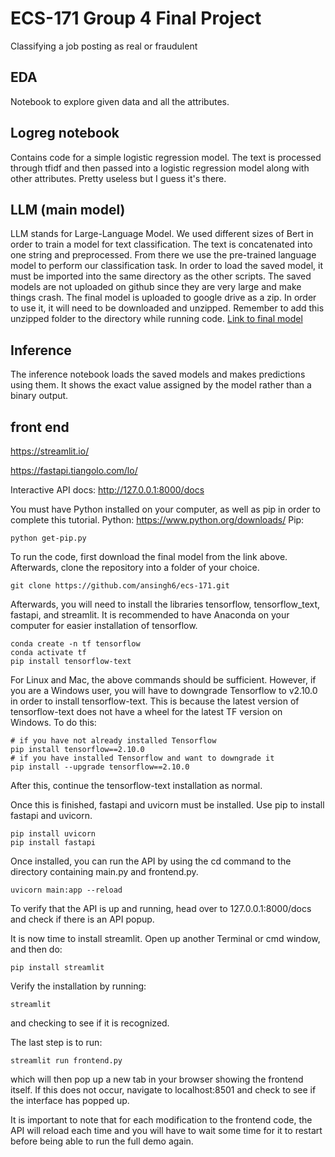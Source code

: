 # ECS-171 Group 4 Final Project
Classifying a job posting as real or fraudulent 

## EDA
Notebook to explore given data and all the attributes.

## Logreg notebook
Contains code for a simple logistic regression model. The text is processed through tfidf and then passed into a logistic regression model along with other attributes.
Pretty useless but I guess it's there.

## LLM (main model)
LLM stands for Large-Language Model. We used different sizes of Bert in order to train a model for text classification. The text is concatenated into one string and preprocessed. From there we use the pre-trained language model to perform our classification task.
In order to load the saved model, it must be imported into the same directory as the other scripts. The saved models are not uploaded on github since they are very large and make things crash. 
The final model is uploaded to google drive as a zip. In order to use it, it will need to be downloaded and unzipped.
Remember to add this unzipped folder to the directory while running code.
[Link to final model](https://drive.google.com/file/d/1KSlOKQpM3G8rlEhS9aed8--QP9sVWibl/view?usp=sharing)

## Inference
The inference notebook loads the saved models and makes predictions using them. It shows the exact value assigned by the model rather than a binary output.


## front end
https://streamlit.io/



https://fastapi.tiangolo.com/lo/

Interactive API docs: http://127.0.0.1:8000/docs

You must have Python installed on your computer, as well as pip in order to complete this tutorial.
Python: https://www.python.org/downloads/
Pip:
```
python get-pip.py
```
To run the code, first download the final model from the link above.
Afterwards, clone the repository into a folder of your choice.
```
git clone https://github.com/ansingh6/ecs-171.git
```
Afterwards, you will need to install the libraries tensorflow, tensorflow_text, fastapi, and streamlit.
It is recommended to have Anaconda on your computer for easier installation of tensorflow.
```
conda create -n tf tensorflow
conda activate tf
pip install tensorflow-text
```

For Linux and Mac, the above commands should be sufficient. However, if you are a Windows user, you will have to downgrade Tensorflow to v2.10.0 in order to install tensorflow-text. This is because the latest version of tensorflow-text does not have a wheel for the latest TF version on Windows. To do this:
```
# if you have not already installed Tensorflow
pip install tensorflow==2.10.0
# if you have installed Tensorflow and want to downgrade it
pip install --upgrade tensorflow==2.10.0
```
After this, continue the tensorflow-text installation as normal.

Once this is finished, fastapi and uvicorn must be installed.
Use pip to install fastapi and uvicorn.
```
pip install uvicorn
pip install fastapi
```

Once installed, you can run the API by using the cd command to the directory containing main.py and frontend.py.
```
uvicorn main:app --reload
```

To verify that the API is up and running, head over to 127.0.0.1:8000/docs and check if there is an API popup.

It is now time to install streamlit. Open up another Terminal or cmd window, and then do:
```
pip install streamlit
```

Verify the installation by running:
```
streamlit
```
and checking to see if it is recognized.

The last step is to run:
```
streamlit run frontend.py
```
which will then pop up a new tab in your browser showing the frontend itself. If this does not occur, navigate to localhost:8501 and check to see if the interface has popped up.

It is important to note that for each modification to the frontend code, the API will reload each time and you will have to wait some time for it to restart before being able to run the full demo again.
